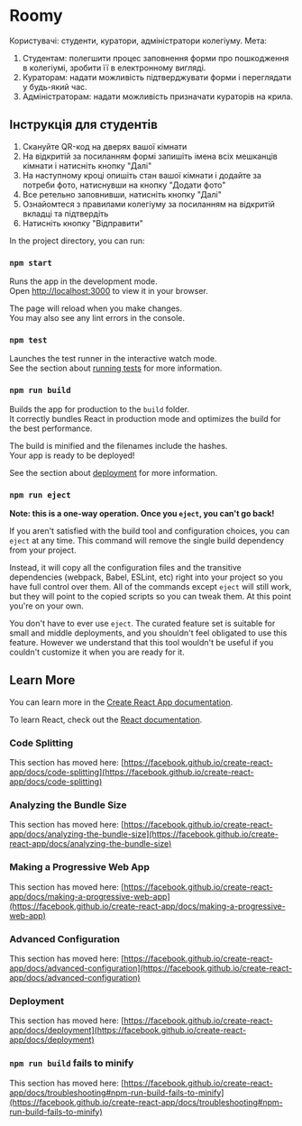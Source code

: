 # Roomy
Користувачі: студенти, куратори, адміністратори колегіуму.
Мета: 
<ol>
  <li>Студентам: полегшити процес заповнення форми про пошкодження в колегіумі, зробити її в електронному вигляді.</li>
  <li>Кураторам: надати можливість підтверджувати форми і переглядати у будь-який час.</li>
  <li>Адміністраторам: надати можливість призначати кураторів на крила.</li>
</ol>


## Інструкція для студентів

<ol>
  <li>Скануйте QR-код на дверях вашої кімнати</li>
  <li>На відкритій за посиланням формі запишіть імена всіх мешканців кімнати і натисніть кнопку "Далі"</li>
  <li>На наступному кроці опишіть стан вашої кімнати і додайте за потреби фото, натиснувши на кнопку "Додати фото"</li>
  <li>Все ретельно заповнивши, натисніть кнопку "Далі"</li>
  <li>Ознайомтеся з правилами колегіуму за посиланням на відкритій вкладці та підтвердіть</li>
  <li>Натисніть кнопку "Відправити"</li>
</ol>

In the project directory, you can run:

### `npm start`

Runs the app in the development mode.\
Open [http://localhost:3000](http://localhost:3000) to view it in your browser.

The page will reload when you make changes.\
You may also see any lint errors in the console.

### `npm test`

Launches the test runner in the interactive watch mode.\
See the section about [running tests](https://facebook.github.io/create-react-app/docs/running-tests) for more information.

### `npm run build`

Builds the app for production to the `build` folder.\
It correctly bundles React in production mode and optimizes the build for the best performance.

The build is minified and the filenames include the hashes.\
Your app is ready to be deployed!

See the section about [deployment](https://facebook.github.io/create-react-app/docs/deployment) for more information.

### `npm run eject`

**Note: this is a one-way operation. Once you `eject`, you can't go back!**

If you aren't satisfied with the build tool and configuration choices, you can `eject` at any time. This command will remove the single build dependency from your project.

Instead, it will copy all the configuration files and the transitive dependencies (webpack, Babel, ESLint, etc) right into your project so you have full control over them. All of the commands except `eject` will still work, but they will point to the copied scripts so you can tweak them. At this point you're on your own.

You don't have to ever use `eject`. The curated feature set is suitable for small and middle deployments, and you shouldn't feel obligated to use this feature. However we understand that this tool wouldn't be useful if you couldn't customize it when you are ready for it.

## Learn More

You can learn more in the [Create React App documentation](https://facebook.github.io/create-react-app/docs/getting-started).

To learn React, check out the [React documentation](https://reactjs.org/).

### Code Splitting

This section has moved here: [https://facebook.github.io/create-react-app/docs/code-splitting](https://facebook.github.io/create-react-app/docs/code-splitting)

### Analyzing the Bundle Size

This section has moved here: [https://facebook.github.io/create-react-app/docs/analyzing-the-bundle-size](https://facebook.github.io/create-react-app/docs/analyzing-the-bundle-size)

### Making a Progressive Web App

This section has moved here: [https://facebook.github.io/create-react-app/docs/making-a-progressive-web-app](https://facebook.github.io/create-react-app/docs/making-a-progressive-web-app)

### Advanced Configuration

This section has moved here: [https://facebook.github.io/create-react-app/docs/advanced-configuration](https://facebook.github.io/create-react-app/docs/advanced-configuration)

### Deployment

This section has moved here: [https://facebook.github.io/create-react-app/docs/deployment](https://facebook.github.io/create-react-app/docs/deployment)

### `npm run build` fails to minify

This section has moved here: [https://facebook.github.io/create-react-app/docs/troubleshooting#npm-run-build-fails-to-minify](https://facebook.github.io/create-react-app/docs/troubleshooting#npm-run-build-fails-to-minify)

